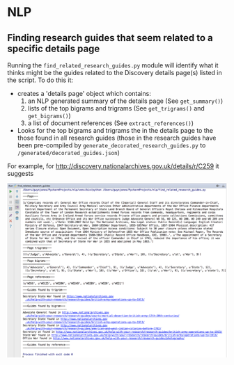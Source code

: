 # NLP

## Finding research guides that seem related to a specific details page

Running the `find_related_research_guides.py` module will identify what it thinks might be the guides related to the Discovery details page(s) listed in the script. To do this it:

* creates a 'details page' object which contains:
    1. an NLP generated summary of the details page (See `get_summary()`)
    2. lists of the top bigrams and trigrams (See `get_trigrams()` and `get_bigrams()`)
    3. a list of document references (See `extract_references()`)
* Looks for the top bigrams and trigrams the in the details page to the those found in all research guides (those in the research guides have been pre-compiled by `generate_decorated_research_guides.py` to `/generated/decorated_guides.json`)

For example, for http://discovery.nationalarchives.gov.uk/details/r/C259 it suggests

![Output from find_related_research_guides.py](images/output_from_find_related_research_guides.png)